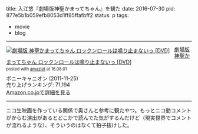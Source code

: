 title: 入江悠『劇場版神聖かまってちゃん』を観た
date: 2016-07-30
pid: 877e5b1b059efb8053d1ff85ffafbff2
status: p
tags:
- movie
- blog
---

<div class="amazlet-box" style="margin-bottom:0px;"><div class="amazlet-image" style="float:left;margin:0px 12px 1px 0px;"><a href="http://www.amazon.co.jp/exec/obidos/ASIN/B005LAGMKQ/dotimpact-22/ref=nosim/" name="amazletlink" target="_blank"><img src="http://ecx.images-amazon.com/images/I/51mAec8piXL._SL160_.jpg" alt="劇場版 神聖かまってちゃん  ロックンロールは鳴り止まないっ [DVD]" style="border: none;" /></a></div><div class="amazlet-info" style="line-height:120%; margin-bottom: 10px"><div class="amazlet-name" style="margin-bottom:10px;line-height:120%"><a href="http://www.amazon.co.jp/exec/obidos/ASIN/B005LAGMKQ/dotimpact-22/ref=nosim/" name="amazletlink" target="_blank">劇場版 神聖かまってちゃん  ロックンロールは鳴り止まないっ [DVD]</a><div class="amazlet-powered-date" style="font-size:80%;margin-top:5px;line-height:120%">posted with <a href="http://www.amazlet.com/" title="amazlet" target="_blank">amazlet</a> at 16.08.01</div></div><div class="amazlet-detail">ポニーキャニオン (2011-11-25)<br />売り上げランキング: 71,194<br /></div><div class="amazlet-sub-info" style="float: left;"><div class="amazlet-link" style="margin-top: 5px"><a href="http://www.amazon.co.jp/exec/obidos/ASIN/B005LAGMKQ/dotimpact-22/ref=nosim/" name="amazletlink" target="_blank">Amazon.co.jpで詳細を見る</a></div></div></div><div class="amazlet-footer" style="clear: left"></div></div>

---- 

ニコ生映画を作っている関係で奥さんと参考に観たやつ。もっとニコ動コメントがからむ演出があるとどこかで読んでた気がするんだけど（現実世界でコメントが流れるような）、そういうのはなくて拍子抜けした。